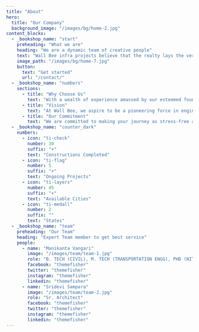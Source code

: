 ```yaml
---
title: "About"
hero:
  title: "Our Company"
  background_image: "/images/bg/home-2.jpg"
content_blocks:
  - _bookshop_name: "start"
    preheading: "What we are"
    heading: "We are a dynamic team of creative people"
    text: "Wall Bee infra projects believe that the realty lays the very premise for mankind. It gives us stability and catapults us to the heights of our aspirations. It enables us to launch our dreams, start our families and thrive in its cocooned stability"
    image_path: "/images/bg/home-7.jpg"
    button:
      text: "Get started"
      url: "/contact/"
  - _bookshop_name: "numbers"
    sections:
      - title: "Why Choose Us"
        text: "With a wealth of experience amassed by our esteemed founding members and industry veterans, coupled with strategic partnerships, Wall Bee is dedicated to providing personalized services at every stage of your project. Whether it's construction, interior design, or renovation, we are here to help you realize your dream home – your very own Wall Bee home."
      - title: "Vision"
        text: "At Wall Bee, we aspire to be a pioneering force in engineering, construction, and infrastructure development by prioritizing innovation, professionalism, and unwavering commitment to product excellence. Our aim is to foster sustained growth while delivering unparalleled value to our esteemed customers."
      - title: "Our Commitment"
        text: "We are committed to making your journey as stress-free as possible. Our goal is to establish a dependable brand that you can trust and rely on for all your housing needs."
  - _bookshop_name: "counter_dark"
    numbers:
      - icon: "ti-check"
        number: 30
        suffix: "+"
        text: "Constructions Completed"
      - icon: "ti-flag"
        number: 5
        suffix: "+"
        text: "Ongoing Projects"
      - icon: "ti-layers"
        number: 45
        suffix: "+"
        text: "Available Cities"
      - icon: "ti-medall"
        number: 2
        suffix: ""
        text: "States"
  - _bookshop_name: "team"
    preheading: "Our Team"
    heading: "Expert Team member to get best service"
    people:
      - name: "Manikanta Vangari"
        image: "/images/team/team-1.jpg"
        role: "B. TECH (CIVIL), M. TECH (TRANSPORTATION ENGG), PHD (NITW)"
        facebook: "themefisher"
        twitter: "themefisher"
        instagram: "themefisher"
        linkedin: "themefisher"
      - name: "Sridevi Sampara"
        image: "/images/team/team-2.jpg"
        role: "Sr. Architect"
        facebook: "themefisher"
        twitter: "themefisher"
        instagram: "themefisher"
        linkedin: "themefisher"
---
```

